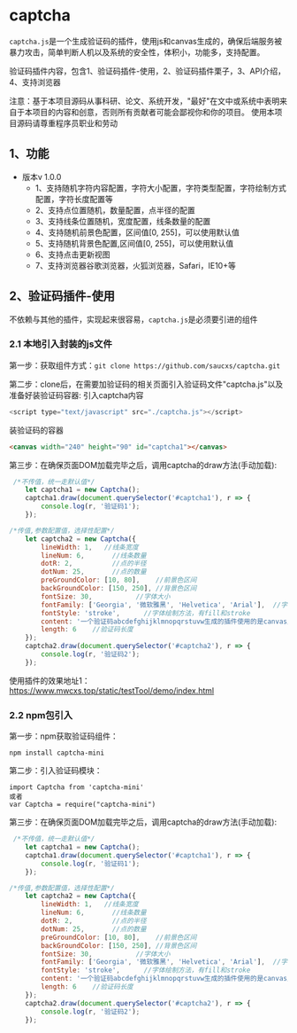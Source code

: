 # captcha
`captcha.js`是一个生成验证码的插件，使用js和canvas生成的，确保后端服务被暴力攻击，简单判断人机以及系统的安全性，体积小，功能多，支持配置。

验证码插件内容，包含1、验证码插件-使用，2、验证码插件栗子，3、API介绍，4、支持浏览器

注意：基于本项目源码从事科研、论文、系统开发，"最好"在文中或系统中表明来自于本项目的内容和创意，否则所有贡献者可能会鄙视你和你的项目。 使用本项目源码请尊重程序员职业和劳动

## 1、功能
+ 版本v 1.0.0
    - 1、支持随机字符内容配置，字符大小配置，字符类型配置，字符绘制方式配置，字符长度配置等
    - 2、支持点位置随机，数量配置，点半径的配置
    - 3、支持线条位置随机，宽度配置，线条数量的配置
    - 4、支持随机前景色配置，区间值[0, 255]，可以使用默认值
    - 5、支持随机背景色配置,区间值[0, 255]，可以使用默认值
    - 6、支持点击更新视图
    - 7、支持浏览器谷歌浏览器，火狐浏览器，Safari，IE10+等

## 2、验证码插件-使用

不依赖与其他的插件，实现起来很容易，`captcha.js`是必须要引进的组件

### 2.1 本地引入封装的js文件

第一步：获取组件方式：`git clone https://github.com/saucxs/captcha.git`

第二步：clone后，在需要加验证码的相关页面引入验证码文件"captcha.js"以及准备好装验证码容器:
引入captcha内容
```js
<script type="text/javascript" src="./captcha.js"></script>
```

装验证码的容器
```html
<canvas width="240" height="90" id="captcha1"></canvas>
```
第三步：在确保页面DOM加载完毕之后，调用captcha的draw方法(手动加载):
```js
 /*不传值，统一走默认值*/
    let captcha1 = new Captcha();
    captcha1.draw(document.querySelector('#captcha1'), r => {
        console.log(r, '验证码1');
    });
```
```js
/*传值,参数配置值，选择性配置*/
    let captcha2 = new Captcha({
        lineWidth: 1,   //线条宽度
        lineNum: 6,       //线条数量
        dotR: 2,          //点的半径
        dotNum: 25,       //点的数量
        preGroundColor: [10, 80],    //前景色区间
        backGroundColor: [150, 250], //背景色区间
        fontSize: 30,           //字体大小
        fontFamily: ['Georgia', '微软雅黑', 'Helvetica', 'Arial'],  //字体类型
        fontStyle: 'stroke',      //字体绘制方法，有fill和stroke
        content: '一个验证码abcdefghijklmnopqrstuvw生成的插件使用的是canvas显示',  //验证码内容
        length: 6    //验证码长度
    }); 
    captcha2.draw(document.querySelector('#captcha2'), r => {
        console.log(r, '验证码2');
    });
```

使用插件的效果地址1：https://www.mwcxs.top/static/testTool/demo/index.html

### 2.2 npm包引入

第一步：npm获取验证码组件： 
````
npm install captcha-mini
````
第二步：引入验证码模块：
````
import Captcha from 'captcha-mini'
或者
var Captcha = require("captcha-mini")
````
第三步：在确保页面DOM加载完毕之后，调用captcha的draw方法(手动加载):
```js
 /*不传值，统一走默认值*/
    let captcha1 = new Captcha();
    captcha1.draw(document.querySelector('#captcha1'), r => {
        console.log(r, '验证码1');
    });
```
```js
/*传值,参数配置值，选择性配置*/
    let captcha2 = new Captcha({
        lineWidth: 1,   //线条宽度
        lineNum: 6,       //线条数量
        dotR: 2,          //点的半径
        dotNum: 25,       //点的数量
        preGroundColor: [10, 80],    //前景色区间
        backGroundColor: [150, 250], //背景色区间
        fontSize: 30,           //字体大小
        fontFamily: ['Georgia', '微软雅黑', 'Helvetica', 'Arial'],  //字体类型
        fontStyle: 'stroke',      //字体绘制方法，有fill和stroke
        content: '一个验证码abcdefghijklmnopqrstuvw生成的插件使用的是canvas显示',  //验证码内容
        length: 6    //验证码长度
    }); 
    captcha2.draw(document.querySelector('#captcha2'), r => {
        console.log(r, '验证码2');
    });
```

